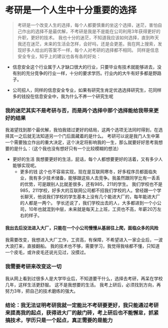# 考研是一个人生中十分重要的选择
> 考研是一个改变人生的选择，每个人都要慎重的坐这个选择，迷茫，害怕自己作出的选择不是最优解，不考研是我是不是能在公司利用3年获得更好的升职，更好的技术。
我也十分的迷茫，不知道我应该如何选择，直到昨天我还在迷茫，未来的生活会怎样，会好吗，还是会更差。我在网上搜索，发现好多人给出的答案不一样，每个人对考研的选择都不相同。
同样是信息安全专业，知乎上的建议也各有各的好处：
* 信息安全这个行业属于人才缺口很大的行业，只要毕业有技术就能够进去，没有别的充分竞争的行业一样，十分的要求学历。行业内的大牛有好多都是野路子。
+ 公司招人，同样的信息安全专业，如果有研究生肯定优选选择研究生，花同样多的钱投在信息安全中，我为什么不养一个研究生呢
### 我的迷茫其实不是考研与否，而是两个选择中那个选择能给我带来更好的结果
我渴望找到那个最优解，我怕我错过更好的结局，这两个选项无法同时得到，在选择其一之后就无法知道另一个门后面藏着的是什么。
考研可以说是我门人生中第一个需要独立作出的重大决定，这个决定将影响我的一生，那么就要好好思考我想要的是什么：（这个我也没有想好只有一个比较模糊的想法）
+ 更好的生活
	我想要更好的生活，屁话，每个人都想要更好的活着，又有多少人能够实现呢。
	+ 更多的钱
		这个也不容易实现，现在是互联网寒冬，好多程序员都面临失业，我有多少技术储备，能够跟这些人去竞争。我虽然跟同学比有一丢丢的优势，可是跟别人比就差很多，还有985，211的学生。
		我们学校也不是985，211学校，好多大的互联网公司都不招我们学校的人。曾经跟一个学长聊天，他说我们学校的学生基本上没有几个能进大厂的，每年能进大厂的人都是一两个。
		学长还说了，我们学校出去的人，大多都进到一个小公司，10年也就混到中层，未来就是每天上上班，工资也不高，年薪20万左右的样子。
#### 我出去后没法进入大厂，只能在一个小公司慢慢从基层往上爬，面临众多的风险
我需要改变，我想进入大厂工作，工资高，有保障，不希望进入一家企业后，一波大浪打来，直接翻船。
我的技术也不够，需要学习，我觉得我啥都不懂，只知道一个皮毛，或许皮毛还说光见过，没摸过。
### 我需要考研来改变这一切
我从网上看到过很多人是大学毕业后，不知道要干什么，选择去考研，再呆在学校几年，这样生活更舒服。
这不是我想要的生活。
我考上研后，必须找到方向，再努力3年，把自己的技术磨练的强大。
### 结论：我无法证明考研我就一定能比不考研要更好，我只能通过考研来提高我的起点，获得进大厂的敲门砖，考上研后也不能懈怠，抓紧搞技术，学历只是一个起点，真正需要的是能力

